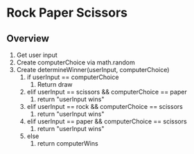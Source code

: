 # Rock Paper Scissors

## Overview

1) Get user input
2) Create computerChoice via math.random
3) Create determineWinner(userInput, computerChoice)
   1) if userInput == computerChoice
      1) Return draw 
   2) elif userInput == scissors && computerChoice == paper
      1) return "userInput wins"
   3) elif userInput == rock && computerChoice == scissors
      1) return "userInput wins"
   4) elif userInput == paper && computerChoice == scissors
      1) return "userInput wins"
   5) else
      1) return computerWins 
